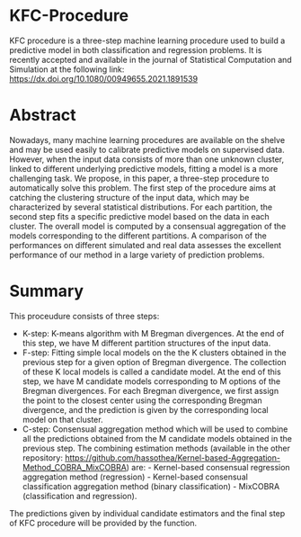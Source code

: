 # KFC-Procedure
KFC procedure is a three-step machine learning procedure used to build a predictive model in both classification and regression problems.
It is recently accepted and available in the journal of Statistical Computation and Simulation at the following link: https://dx.doi.org/10.1080/00949655.2021.1891539

# Abstract

Nowadays, many machine learning procedures are available on the shelve and may be used easily to calibrate predictive models on supervised data. However, when the input data consists of more than one unknown cluster, linked to different underlying predictive models, fitting a model is a more challenging task. We propose, in this paper, a three-step procedure to automatically solve this problem. The first step of the procedure aims at catching the clustering structure of the input data, which may be characterized by several statistical distributions. For each partition, the second step fits a specific predictive model based on the data in each cluster. The overall model is computed by a consensual aggregation of the models corresponding to the different partitions. A comparison of the performances on different simulated and real data assesses the excellent performance of our method in a large variety of prediction problems.

# Summary

This proceudure consists of three steps:
- K-step: K-means algorithm with M Bregman divergences. At the end of this step, we have M different partition structures of the input data.
- F-step: Fitting simple local models on the the K clusters obtained in the previous step for a given option of Bregman divergence. The collection of these K local models is called a candidate model. At the end of this step, we have M candidate models corresponding to M options of the Bregman divergences. For each Bregman divergence, we first assign the point to the closest center using the corresponding Bregman divergence, and the prediction is given by the corresponding local model on that cluster.
- C-step: Consensual aggregation method which will be used to combine all the predictions obtained from the M candidate models obtained in the previous step. The combining estimation methods (available in the other repository: https://github.com/hassothea/Kernel-based-Aggregation-Method_COBRA_MixCOBRA) are:
          - Kernel-based consensual regression aggregation method (regression)
          - Kernel-based consensual classification aggregation method (binary classification)
          - MixCOBRA (classification and regression).

The predictions given by individual candidate estimators and the final step of KFC procedure will be provided by the function.

